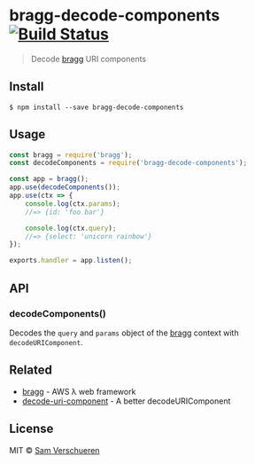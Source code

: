 # bragg-decode-components [![Build Status](https://travis-ci.org/SamVerschueren/bragg-decode-components.svg?branch=master)](https://travis-ci.org/SamVerschueren/bragg-decode-components)

> Decode [bragg](https://github.com/SamVerschueren/bragg) URI components


## Install

```
$ npm install --save bragg-decode-components
```


## Usage

```js
const bragg = require('bragg');
const decodeComponents = require('bragg-decode-components');

const app = bragg();
app.use(decodeComponents());
app.use(ctx => {
    console.log(ctx.params);
    //=> {id: 'foo bar'}

    console.log(ctx.query);
    //=> {select: 'unicorn rainbow'}
});

exports.handler = app.listen();
```


## API

### decodeComponents()

Decodes the `query` and `params` object of the [bragg](https://github.com/SamVerschueren/bragg) context with `decodeURIComponent`.


## Related

- [bragg](https://github.com/SamVerschueren/bragg) - AWS λ web framework
- [decode-uri-component](https://github.com/SamVerschueren/decode-uri-component) - A better decodeURIComponent


## License

MIT © [Sam Verschueren](https://github.com/SamVerschueren)
